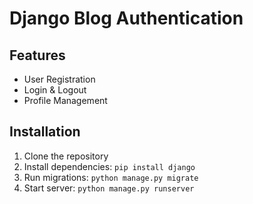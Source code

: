 # Django Blog Authentication

## Features
- User Registration
- Login & Logout
- Profile Management

## Installation
1. Clone the repository
2. Install dependencies: `pip install django`
3. Run migrations: `python manage.py migrate`
4. Start server: `python manage.py runserver`
